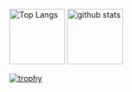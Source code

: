 <p align="left"> 
  <img alt="Top Langs" height="100px" src="https://github-readme-stats.vercel.app/api/top-langs/?username=YoheiOhto&layout=compact&show_icons=true&theme=onedark" />
  <img alt="github stats" height="100px" src="https://github-readme-stats.vercel.app/api?username=YoheiOhto&theme=onedark&show_icons=ture" />
</p>
  
[![trophy](https://github-profile-trophy.vercel.app/?username=YoheiOhto&theme=onedark&column=7)](https://github.com/ryo-ma/github-profile-trophy)
  
<!---
YoheiOhto/YoheiOhto is a ✨ special ✨ repository because its `README.md` (this file) appears on your GitHub profile.
You can click the Preview link to take a look at your changes.
--->
